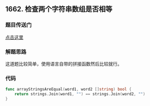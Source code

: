 ## 1662. 检查两个字符串数组是否相等

### 题目传送门

[点击这里](https://leetcode.cn/problems/check-if-two-string-arrays-are-equivalent/)

### 解题思路

这道题比较简单，使用语言自带的拼接函数然后比较就行。

### 代码

```go
func arrayStringsAreEqual(word1, word2 []string) bool {
    return strings.Join(word1, "") == strings.Join(word2, "")
}
```